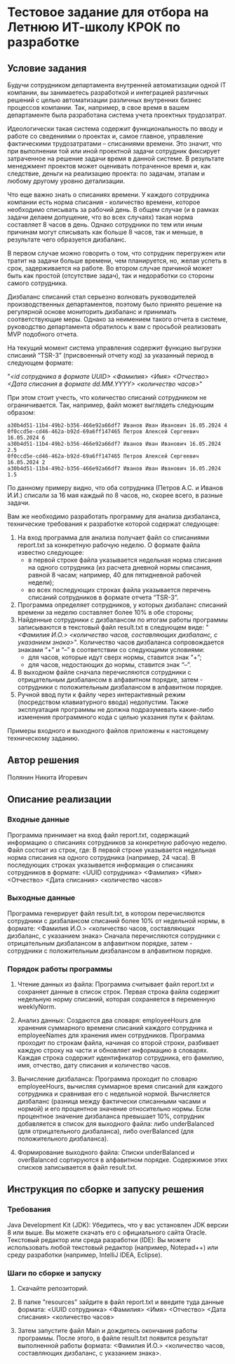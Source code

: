 # Тестовое задание для отбора на Летнюю ИТ-школу КРОК по разработке

## Условие задания
Будучи сотрудником департамента внутренней автоматизации одной IT компании, вы занимаетесь разработкой и интеграцией различных решений с целью автоматизации различных внутренних бизнес процессов компании. Так, например, в свое время в вашем департаменте была разработана система учета проектных трудозатрат.

Идеологически такая система содержит функциональность по вводу и работе со сведениями о проектах и, самое главное, управление фактическими трудозатратами – списаниями времени. Это значит, что при выполнении той или иной проектной задачи сотрудник фиксирует затраченное на решение задачи время в данной системе. В результате менеджмент проектов может оценивать потраченное время и, как следствие, деньги на реализацию проекта: по задачам, этапам и любому другому уровню детализации.

Что еще важно знать о списаниях времени. У каждого сотрудника компании есть норма списания - количество времени, которое необходимо списывать за рабочий день. В общем случае (и в рамках задачи делаем допущение, что во всех случаях) такая норма составляет 8 часов в день. Однако сотрудники по тем или иным причинам могут списывать как больше 8 часов, так и меньше, в результате чего образуется дизбаланс. 

В первом случае можно говорить о том, что сотрудник перегружен или тратит на задачи больше времени, чем планируется, но, желая успеть в срок, задерживается на работе. Во втором случае причиной может быть как простой (отсутствие задач), так и недоработки со стороны самого сотрудника. 

Дизбаланс списаний стал серьезно волновать руководителей производственных департаментов, поэтому было принято решение на регулярной основе мониторить дизбаланс и принимать соответствующие меры. Однако за неимением такого отчета в системе, руководство департамента обратилось к вам с просьбой реализовать MVP подобного отчета.

На текущий момент система управления содержит функцию выгрузки списаний “TSR-3” (присвоенный отчету код) за указанный период в следующем формате:

"_<id сотрудника в формате UUID> <Фамилия> <Имя> <Отчество> <Дата списания в формате dd.MM.YYYY> <количество часов>_"

При этом стоит учесть, что количество списаний сотрудником не ограничивается. Так, например, файл может выглядеть следующим образом:
```
a30b4d51-11b4-49b2-b356-466e92a66df7 Иванов Иван Иванович 16.05.2024 4
0f0ccd5e-cd46-462a-b92d-69a6ff147465 Петров Алексей Сергеевич 16.05.2024 6
a30b4d51-11b4-49b2-b356-466e92a66df7 Иванов Иван Иванович 16.05.2024 2.5
0f0ccd5e-cd46-462a-b92d-69a6ff147465 Петров Алексей Сергеевич 16.05.2024 2
a30b4d51-11b4-49b2-b356-466e92a66df7 Иванов Иван Иванович 16.05.2024 1.5
```

По данному примеру видно, что оба сотрудника (Петров А.С. и Иванов И.И.) списали за 16 мая каждый по 8 часов, но, скорее всего, в разные задачи.

Вам же необходимо разработать программу для анализа дизбаланса, технические требования к разработке которой содержат следующее:
1. На вход программа для анализа получает файл со списаниями report.txt за конкретную рабочую неделю. О формате файла известно следующее:
    - в первой строке файла указывается недельная норма списания на одного сотрудника (из расчета дневной нормы списания, равной 8 часам; например, 40 для пятидневной рабочей недели);
    - во всех последующих строках файла указывается перечень списаний сотрудников в формате отчета “TSR-3”. 
2. Программа определяет сотрудников, у которых дизбаланс списаний времени за неделю составляет более 10% в обе стороны;
3. Найденные сотрудники с дизбалансом по итогам работы программы записываются в текстовый файл result.txt в следующем виде:
  "_<Фамилия И.О.> <количество часов, составляющих дизбаланс, с указанием знака>_".
  Количество часов дизбаланса сопровождается знаками “+” и “–” в соответствии со следующими условиями:
    - для часов, которые идут сверх нормы, ставится знак “+”;
    - для часов, недостающих до нормы, ставится знак “–”.
4. В выходном файле сначала перечисляются сотрудники с отрицательным дизбалансом в алфавитном порядке, затем - сотрудники с положительным дизбалансом в алфавитном порядке.
5. Ручной ввод пути к файлу через интерактивный режим (посредством клавиатурного ввода) недопустим. Также эксплуатация программы не должна подразумевать какие-либо изменения программного кода с целью указания пути к файлам.

Примеры входного и выходного файлов приложены к настоящему техническому заданию.

## Автор решения
Полянин Никита Игоревич

## Описание реализации
### Входные данные
Программа принимает на вход файл report.txt, содержащий информацию о списаниях сотрудников за конкретную рабочую неделю. Файл состоит из строк, где:
В первой строке указывается недельная норма списания на одного сотрудника (например, 24 часа).
В последующих строках указывается информация о списаниях сотрудников в формате:
<UUID сотрудника> <Фамилия> <Имя> <Отчество> <Дата списания> <количество часов>

### Выходные данные
Программа генерирует файл result.txt, в котором перечисляются сотрудники с дизбалансом списаний более 10% от недельной нормы, в формате:
<Фамилия И.О.> <количество часов, составляющих дизбаланс, с указанием знака>
Сначала перечисляются сотрудники с отрицательным дизбалансом в алфавитном порядке, затем - сотрудники с положительным дизбалансом в алфавитном порядке.

### Порядок работы программы
1. Чтение данных из файла:
Программа считывает файл report.txt и сохраняет данные в список строк.
Первая строка файла содержит недельную норму списаний, которая сохраняется в переменную weeklyNorm.

2. Анализ данных:
Создаются два словаря: employeeHours для хранения суммарного времени списаний каждого сотрудника и employeeNames для хранения имен сотрудников.
Программа проходит по строкам файла, начиная со второй строки, разбивает каждую строку на части и обновляет информацию в словарях.
Каждая строка содержит идентификатор сотрудника, его фамилию, имя, отчество, дату списания и количество часов.
3. Вычисление дизбаланса:
Программа проходит по словарю employeeHours, вычисляя суммарное время списаний для каждого сотрудника и сравнивая его с недельной нормой.
Вычисляется дизбаланс (разница между фактически списанными часами и нормой) и его процентное значение относительно нормы.
Если процентное значение дизбаланса превышает 10%, сотрудник добавляется в список для выходного файла: либо underBalanced (для отрицательного дизбаланса), либо overBalanced (для положительного дизбаланса).

4. Формирование выходного файла:
Списки underBalanced и overBalanced сортируются в алфавитном порядке.
Содержимое этих списков записывается в файл result.txt.

## Инструкция по сборке и запуску решения
### Требования
Java Development Kit (JDK): Убедитесь, что у вас установлен JDK версии 8 или выше. Вы можете скачать его с официального сайта Oracle.
Текстовый редактор или среда разработки (IDE): Вы можете использовать любой текстовый редактор (например, Notepad++) или среду разработки (например, IntelliJ IDEA, Eclipse).

### Шаги по сборке и запуску

1. Скачайте репозиторий.

2. В папке "resources" зайдите в файл report.txt и введите туда данные формата:
   <UUID сотрудника> <Фамилия> <Имя> <Отчество> <Дата списания> <количество часов>

3. Затем запустите файл Main и дождитесь окончания работы программы. После этого,
   в файле result.txt появится результат выполненной работы формата:
   <Фамилия И.О.> <количество часов, составляющих дизбаланс, с указанием знака>.

